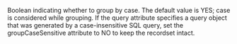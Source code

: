 Boolean indicating whether to group by case. The default value is YES; case is considered while
		grouping. If the query attribute specifies a query object that was generated by a case-insensitive
		SQL query, set the groupCaseSensitive attribute to NO to keep the recordset intact.
